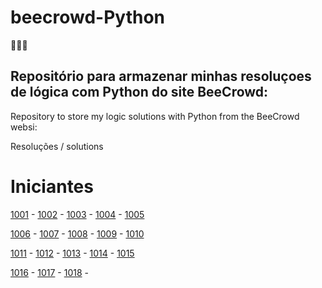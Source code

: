 # beecrowd-Python

🐝🐝🐝

## Repositório para armazenar minhas resoluçoes de lógica com Python do site BeeCrowd:
Repository to store my logic solutions with Python from the BeeCrowd websi:

Resoluções / solutions

# Iniciantes

[1001](ex1001.py) - [1002](./codes/ex1002.py) - [1003](ex1003.py) - [1004](ex1004.py) - [1005](ex1005.py) 

[1006](ex1006.py) - [1007](ex1007.py) - [1008](ex1008.py) - [1009](ex1009.py) - [1010](ex1010.py) 

[1011](ex1011.py) - [1012](ex1012.py) - [1013](ex1013.py) - [1014](ex1014.py) - [1015](ex1015.py) 

[1016](ex1016.py) - [1017](ex1017.py) - [1018](ex1018.py) -
